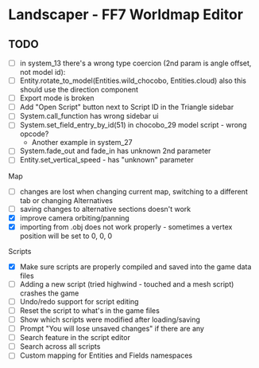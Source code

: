 # Landscaper - FF7 Worldmap Editor

## TODO

* [ ] in system_13 there's a wrong type coercion (2nd param is angle offset, not model id):
* [ ] Entity.rotate_to_model(Entities.wild_chocobo, Entities.cloud) also this should use the direction component
* [ ] Export mode is broken
* [ ] Add "Open Script" button next to Script ID in the Triangle sidebar
* [ ] System.call_function has wrong sidebar ui
* [ ] System.set_field_entry_by_id(51) in chocobo_29 model script - wrong opcode?
  * Another example in system_27
* [ ] System.fade_out and fade_in has unknown 2nd parameter
* [ ] Entity.set_vertical_speed - has "unknown" parameter

Map
* [ ] changes are lost when changing current map, switching to a different tab or changing Alternatives
* [ ] saving changes to alternative sections doesn't work
* [x] improve camera orbiting/panning
* [x] importing from .obj does not work properly - sometimes a vertex position will be set to 0, 0, 0

Scripts
* [x] Make sure scripts are properly compiled and saved into the game data files
* [ ] Adding a new script (tried highwind - touched and a mesh script) crashes the game
* [ ] Undo/redo support for script editing
* [ ] Reset the script to what's in the game files
* [ ] Show which scripts were modified after loading/saving
* [ ] Prompt "You will lose unsaved changes" if there are any
* [ ] Search feature in the script editor
* [ ] Search across all scripts
* [ ] Custom mapping for Entities and Fields namespaces